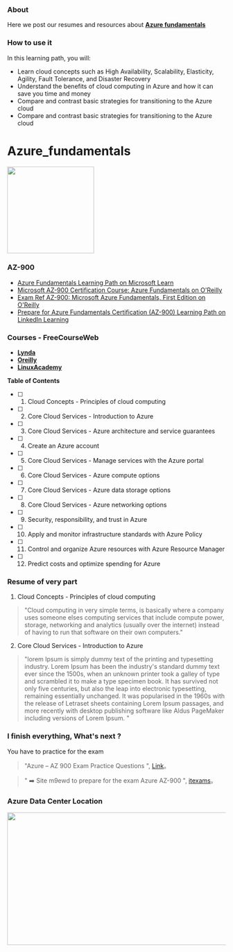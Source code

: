### About 
Here we post our resumes and resources about **[Azure fundamentals](https://docs.microsoft.com/en-us/learn/paths/azure-fundamentals/ "Azure fundamentals")**

### How to use it 
In this learning path, you will:

- Learn cloud concepts such as High Availability, Scalability, Elasticity, Agility, Fault Tolerance, and Disaster Recovery
- Understand the benefits of cloud computing in Azure and how it can save you time and money
- Compare and contrast basic strategies for transitioning to the Azure cloud
- Compare and contrast basic strategies for transitioning to the Azure cloud

# Azure_fundamentals

<img src="https://docs.microsoft.com/en-us/media/learn/certification/badges/microsoft-certified-fundamentals-badge.svg" width="200" height="200">


### AZ-900
-  [Azure Fundamentals Learning Path on Microsoft Learn](https://docs.microsoft.com/en-us/learn/paths/azure-fundamentals/index)
-  [Microsoft AZ-900 Certification Course: Azure Fundamentals on O'Reilly](https://learning.oreilly.com/videos/microsoft-az-900-certification/10009AZ900454545)
-  [Exam Ref AZ-900: Microsoft Azure Fundamentals, First Edition on O'Reilly](https://learning.oreilly.com/library/view/exam-ref-az-900/9780135732199/)
-  [Prepare for Azure Fundamentals Certification (AZ-900) Learning Path on LinkedIn Learning](https://www.linkedin.com/learning/paths/prepare-for-azure-fundamentals-certification-az-900)

### Courses - FreeCourseWeb
- **[Lynda](https://www.1377x.to/torrent/4020123/FreeCourseWeb-Lynda-Exam-Prep-Microsoft-Azure-Fundamentals-AZ-900/ "Lynda-Exam-Prep-Microsoft-Azure-Fundamentals-AZ-900")**
- **[Oreilly](https://www.1377x.to/torrent/3839616/FreeCourseWeb-Oreilly-Microsoft-AZ-900-Certification-Course-Azure-Fundamentals/ "Lynda-Exam-Prep-Microsoft-Azure-Fundamentals-AZ-900")**
- **[LinuxAcademy](https://www.1377x.to/torrent/3910842/FreeCourseWeb-LinuxAcademy-Microsoft-Azure-Fundamentals-AZ-900-Exam-Prep/ "Lynda-Exam-Prep-Microsoft-Azure-Fundamentals-AZ-900")**


**Table of Contents**
- [ ] 01. Cloud Concepts - Principles of cloud computing
- [ ] 02. Core Cloud Services - Introduction to Azure
- [ ] 03. Core Cloud Services - Azure architecture and service guarantees
- [ ] 04. Create an Azure account
- [ ] 05. Core Cloud Services - Manage services with the Azure portal
- [ ] 06. Core Cloud Services - Azure compute options
- [ ] 07. Core Cloud Services - Azure data storage options
- [ ] 08. Core Cloud Services - Azure networking options
- [ ] 09. Security, responsibility, and trust in Azure
- [ ] 10. Apply and monitor infrastructure standards with Azure Policy
- [ ] 11. Control and organize Azure resources with Azure Resource Manager
- [ ] 12. Predict costs and optimize spending for Azure

### Resume of very part
1. Cloud Concepts - Principles of cloud computing

> "Cloud computing in very simple terms, is basically where a company uses someone elses computing services that include compute power, storage, networking and analytics (usually over the internet) instead of having to run that software on their own computers."

2. Core Cloud Services - Introduction to Azure
> "lorem Ipsum is simply dummy text of the printing and typesetting industry. Lorem Ipsum has been the industry's standard dummy text ever since the 1500s, when an unknown printer took a galley of type and scrambled it to make a type specimen book. It has survived not only five centuries, but also the leap into electronic typesetting, remaining essentially unchanged. It was popularised in the 1960s with the release of Letraset sheets containing Lorem Ipsum passages, and more recently with desktop publishing software like Aldus PageMaker including versions of Lorem Ipsum. "

### I finish everything, What's next ?

You have to practice for the exam 
                    
> "Azure – AZ 900 Exam Practice Questions ", [Link](https://www.youtube.com/watch?v=vhq4a3eDgOo&list=PLdqqOBmV4WseQr44hXtINfKMwEkSaleoh)。

> " ➡️ Site m9ewd to prepare for the exam Azure AZ-900 ", [itexams](https://www.itexams.com/exam/AZ-900)。


### Azure Data Center Location

<img src="https://joranmarkx.files.wordpress.com/2014/09/2014-09-15_21h45_08.png" width="621" height="306">



